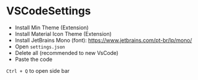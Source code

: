 # VSCodeSettings

- Install Min Theme (Extension)
- Install Material Icon Theme (Extension)
- Install JetBrains Mono (font): https://www.jetbrains.com/pt-br/lp/mono/
- Open ```settings.json```
- Delete all (recommended to new VsCode)
- Paste the code


```Ctrl + Q``` to open side bar
